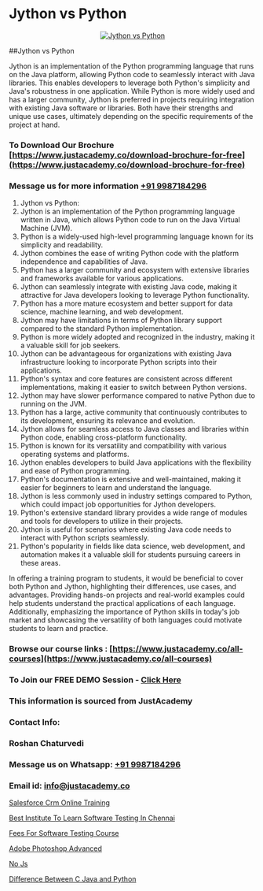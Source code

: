 # Jython vs Python

<p align="center">
  <a href="https://justacademy.co/course-detail/python-training">
    <img src="https://justacademy.co/storage2/course_image/1709713400_course_image.webp" alt="Jython vs Python">
  </a>
</p>
##Jython vs Python

Jython is an implementation of the Python programming language that runs on the Java platform, allowing Python code to seamlessly interact with Java libraries. This enables developers to leverage both Python's simplicity and Java's robustness in one application. While Python is more widely used and has a larger community, Jython is preferred in projects requiring integration with existing Java software or libraries. Both have their strengths and unique use cases, ultimately depending on the specific requirements of the project at hand.
### To Download Our Brochure [https://www.justacademy.co/download-brochure-for-free](https://www.justacademy.co/download-brochure-for-free)
### Message us for more information [+91 9987184296](https://api.whatsapp.com/send?phone=919987184296)
1) Jython vs Python:
1) Jython is an implementation of the Python programming language written in Java, which allows Python code to run on the Java Virtual Machine (JVM).
2) Python is a widely-used high-level programming language known for its simplicity and readability.
3) Jython combines the ease of writing Python code with the platform independence and capabilities of Java.
4) Python has a larger community and ecosystem with extensive libraries and frameworks available for various applications.
5) Jython can seamlessly integrate with existing Java code, making it attractive for Java developers looking to leverage Python functionality.
6) Python has a more mature ecosystem and better support for data science, machine learning, and web development.
7) Jython may have limitations in terms of Python library support compared to the standard Python implementation.
8) Python is more widely adopted and recognized in the industry, making it a valuable skill for job seekers.
9) Jython can be advantageous for organizations with existing Java infrastructure looking to incorporate Python scripts into their applications.
10) Python's syntax and core features are consistent across different implementations, making it easier to switch between Python versions.
11) Jython may have slower performance compared to native Python due to running on the JVM.
12) Python has a large, active community that continuously contributes to its development, ensuring its relevance and evolution.
13) Jython allows for seamless access to Java classes and libraries within Python code, enabling cross-platform functionality.
14) Python is known for its versatility and compatibility with various operating systems and platforms.
15) Jython enables developers to build Java applications with the flexibility and ease of Python programming.
16) Python's documentation is extensive and well-maintained, making it easier for beginners to learn and understand the language.
17) Jython is less commonly used in industry settings compared to Python, which could impact job opportunities for Jython developers.
18) Python's extensive standard library provides a wide range of modules and tools for developers to utilize in their projects.
19) Jython is useful for scenarios where existing Java code needs to interact with Python scripts seamlessly.
20) Python's popularity in fields like data science, web development, and automation makes it a valuable skill for students pursuing careers in these areas.

In offering a training program to students, it would be beneficial to cover both Python and Jython, highlighting their differences, use cases, and advantages. Providing hands-on projects and real-world examples could help students understand the practical applications of each language. Additionally, emphasizing the importance of Python skills in today's job market and showcasing the versatility of both languages could motivate students to learn and practice.

### Browse our course links : [https://www.justacademy.co/all-courses](https://www.justacademy.co/all-courses) 
### To Join our FREE DEMO Session - [Click Here](https://www.justacademy.co/register-for-course-demo)


### This information is sourced from JustAcademy
### Contact Info:
### Roshan Chaturvedi
### Message us on Whatsapp: [+91 9987184296](https://api.whatsapp.com/send?phone=919987184296)
### Email id: [info@justacademy.co](mailto:info@justacademy.co)
                
[Salesforce Crm Online Training](https://www.linkedin.com/pulse/salesforce-crm-online-training-justacademy-hyderabad-yozac?trackingId=%2BEiATL%2BwtjbFoYBqYTaTgw%3D%3D&lipi=urn%3Ali%3Apage%3Ad_flagship3_company_admin%3BDVbRKUgIQU%2Bm75jg%2BU5m6w%3D%3D)

[Best Institute To Learn Software Testing In Chennai](https://www.linkedin.com/pulse/best-institute-learn-software-testing-chennai-justacademy-pune-nc5xc?trackingId=9NaEw%2Fy%2BkZo4NX0UwlKnyg%3D%3D&lipi=urn%3Ali%3Apage%3Ad_flagship3_company_admin%3BGzpHiwsYRr22lJjP82PYtA%3D%3D)

[Fees For Software Testing Course](https://medium.com/@sagarawat89/fees-for-software-testing-course-be833423a395)

[Adobe Photoshop Advanced](https://medium.com/@negishivu99/adobe-photoshop-advanced-ef56c99f6e35)

[No Js](https://justacademyin.github.io/justacademy/no-js)

[Difference Between C Java and Python](https://justacademyin.github.io/justacademy/difference-between-c-java-and-python)

